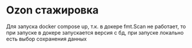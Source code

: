# Ozon стажировка
Для запуска docker compose up, т.к. в докере fmt.Scan не работает, то при запуске в докере запускается версия с бд, при запуске локально есть выбор сохранения данных
